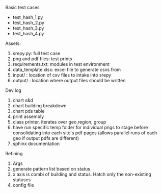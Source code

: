 Basic test cases
* test_hash_1.py
* test_hash_2.py
* test_hash_3.py
* test_hash_4.py

Assets:
1. srepy.py: full test case
1. png and pdf files: test prints
1. requirements.txt: modules in test environment
1. data_template.xlsx: excel file to generate csvs from
1. input/ : location of csv files to intake into srepy
1. output/ : location where output files should be written

Dev log
1. chart s&d
1. chart building breakdown
1. chart pds table
1. print assembly
1. class printer. iterates over geo,region, group
1. have run specific temp folder for individual pngs to stage before consolidating into each site's pdf pages (allows parallel runs of each geo if output pdfs are different)
1. sphinx documentation


Refining
1. Args
1. generate pattern list based on status
1. x axis is combi of building and status. Hatch only the non-existing statuses
1. config file

